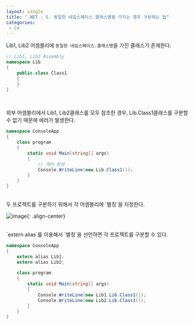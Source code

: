 ```yaml
---
layout: single
title: ".NET : 5. 동일한 네임스페이스.클래스명을 가지는 경우 구분하는 법"
categories:
 - C#
---
```


Lib1, Lib2 어셈블리에 `동일한 네임스페이스.클래스명`을 가진 클래스가 존재한다.

```csharp
// Lib1, Lib2 Assembly
namespace Lib
{
    public class Class1
    {
    }
}
```

<br/>

외부 어셈블리에서 Lib1, Lib2클래스를 모두 참조한 경우, Lib.Class1클래스를 구분할 수 없기 때문에 에러가 발생한다.

```csharp
namespace ConsoleApp
{
    class program
    {
        static void Main(string[] args)
        {
            // 에러 발생
            Console.WriteLine(new Lib.Class1());
        }
    }
}
```
<br/>
두 프로젝트를 구분하기 위해서 각 어셈블리에 `별칭`을 지정한다.

![image](https://user-images.githubusercontent.com/38006679/136136851-cf0c435d-583e-4e90-b098-0844a9a653e1.png){: .align-center}

<br/>
`extern alias`를 이용해서 `별칭`을 선언하면 각 프로젝트를 구분할 수 있다.

```csharp
namespace ConsoleApp
{
    extern alias Lib1;
    extern alias Lib2;
  
    class program
    {
        static void Main(string[] args)
        {
            Console.WriteLine(new Lib1.Lib.Class1());
            Console.WriteLine(new Lib2.Lib.Class1());
        }
    }
}
```